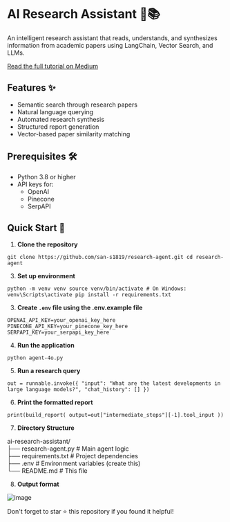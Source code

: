  # AI Research Assistant 🤖📚

An intelligent research assistant that reads, understands, and synthesizes information from academic papers using LangChain, Vector Search, and LLMs.

[Read the full tutorial on Medium](https://medium.com/@iamsanjay98/building-an-ai-research-assistant-with-langchain-pinecone-and-gpt-4-0873a5b4d959) 
## Features ✨

- Semantic search through research papers
- Natural language querying
- Automated research synthesis
- Structured report generation
- Vector-based paper similarity matching

## Prerequisites 🛠️

- Python 3.8 or higher
- API keys for:
  - OpenAI 
  - Pinecone
  - SerpAPI

## Quick Start 🚀

1. **Clone the repository**

`git clone https://github.com/san-s1819/research-agent.git
cd research-agent`



3. **Set up environment**
   
`python -m venv venv
source venv/bin/activate # On Windows: venv\Scripts\activate
pip install -r requirements.txt`



3. **Create `.env` file using the .env.example file**

`OPENAI_API_KEY=your_openai_key_here
PINECONE_API_KEY=your_pinecone_key_here
SERPAPI_KEY=your_serpapi_key_here`


4. **Run the application**

`python agent-4o.py`


5. **Run a research query**

`out = runnable.invoke({
"input": "What are the latest developments in large language models?",
"chat_history": []
})`

6. **Print the formatted report**

`print(build_report(
output=out["intermediate_steps"][-1].tool_input
))`

7. **Directory Structure**

ai-research-assistant/\
├── research-agent.py # Main agent logic\
├── requirements.txt # Project dependencies\
├── .env # Environment variables (create this)\
└── README.md # This file

8. **Output format**

 ![image](https://github.com/user-attachments/assets/378d3dd5-1ab9-409b-ad74-0b9c59b5701d)


Don't forget to star ⭐ this repository if you found it helpful!
